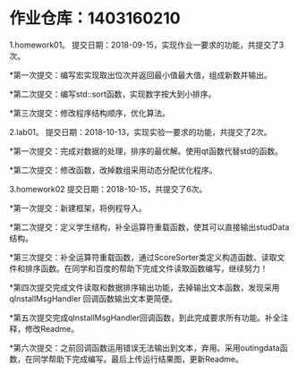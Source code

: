 
# 作业仓库：1403160210
1.homework01。 提交日期：2018-09-15，实现作业一要求的功能，共提交了3次。<br>

*第一次提交：编写宏实现取出位次并返回最小值最大值，组成新数并输出。

*第二次提交：编写std::sort函数，实现数字按大到小排序。

*第三次提交：修改程序结构顺序，优化算法。<br>


2.lab01。 提交日期：2018-10-13，实现实验一要求的功能，共提交了2次。<br>

*第一次提交：完成对数据的处理，排序的最优解。使用qt函数代替std的函数。

*第二次提交：修改函数，改掉数组采用动态分配优化程序。

3.homework02 提交日期：2018-10-15，共提交了6次。

*第一次提交：新建框架，将例程导入。

*第二次提交：定义学生结构，补全运算符重载函数，使其可以直接输出studData结构。

*第三次提交：补全运算符重载函数，通过ScoreSorter类定义构造函数、读取文件和排序函数。在同学和百度的帮助下完成文件读取函数编写，继续努力！

*第四次提交完成文件读取和数据排序输出功能，去掉输出文本函数，发现采用qInstallMsgHandler 回调函数输出文本更简便。

*第五次提交完成qInstallMsgHandler回调函数，到此完成要求所有功能。补全注释，修改Readme。

*第六次提交：之前回调函数运用错误无法输出到文本，弃用。采用outingdata函数，在同学帮助下完成编写。最后上传运行结果图，更新Readme。